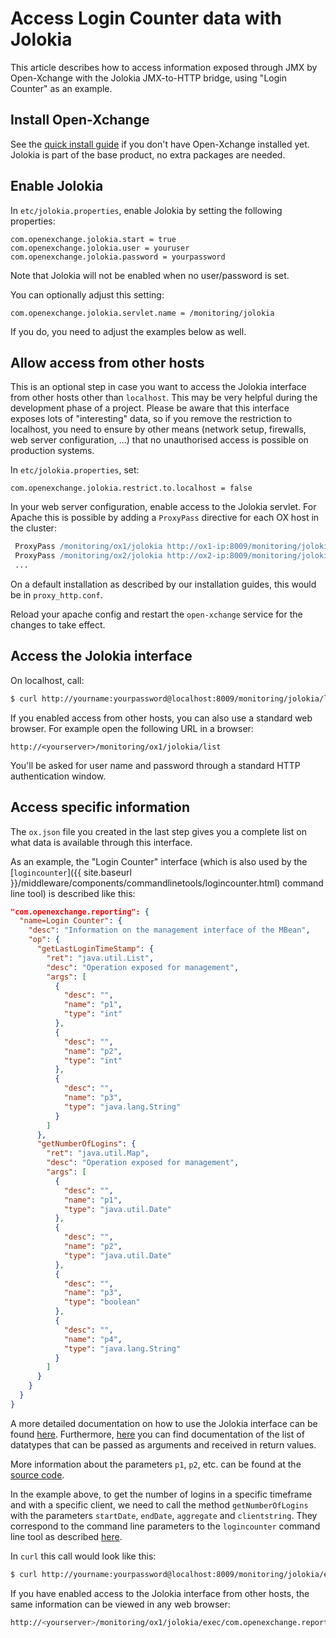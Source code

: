 # Access Login Counter data with Jolokia

This article describes how to access information exposed through JMX by Open-Xchange with the Jolokia JMX-to-HTTP bridge, using "Login Counter" as an example.

## Install Open-Xchange

See the [quick install guide](http://oxpedia.org/wiki/index.php?title=AppSuite:Main_Page_AppSuite#quickinstall) if you don't have Open-Xchange installed yet. Jolokia is part of the base product, no extra packages are needed.

## Enable Jolokia

In `etc/jolokia.properties`, enable Jolokia by setting the following properties:

```properties
com.openexchange.jolokia.start = true
com.openexchange.jolokia.user = youruser
com.openexchange.jolokia.password = yourpassword
```
Note that Jolokia will not be enabled when no user/password is set.

You can optionally adjust this setting:

```properties
com.openexchange.jolokia.servlet.name = /monitoring/jolokia
```
If you do, you need to adjust the examples below as well.

## Allow access from other hosts

This is an optional step in case you want to access the Jolokia interface from other hosts other than `localhost`. This may be very helpful during the development phase of a project. Please be aware that this interface exposes lots of "interesting" data, so if you remove the restriction to localhost, you need to ensure by other means (network setup, firewalls, web server configuration, ...) that no unauthorised access is possible on production systems.

In `etc/jolokia.properties`, set:

```properties
com.openexchange.jolokia.restrict.to.localhost = false
```
In your web server configuration, enable access to the Jolokia servlet. For Apache this is possible by adding a `ProxyPass` directive for each OX host in the cluster:

```apache
 ProxyPass /monitoring/ox1/jolokia http://ox1-ip:8009/monitoring/jolokia
 ProxyPass /monitoring/ox2/jolokia http://ox2-ip:8009/monitoring/jolokia
 ...
```
On a default installation as described by our installation guides, this would be in `proxy_http.conf`.

Reload your apache config and restart the `open-xchange` service for the changes to take effect.

## Access the Jolokia interface

On localhost, call:

```bash
$ curl http://yourname:yourpassword@localhost:8009/monitoring/jolokia/list > ox.json
```
If you enabled access from other hosts, you can also use a standard web browser. For example open the following URL in a browser:

```
http://<yourserver>/monitoring/ox1/jolokia/list
```
You'll be asked for user name and password through a standard HTTP authentication window.

## Access specific information

The `ox.json` file you created in the last step gives you a complete list on what data is available through this interface.

As an example, the "Login Counter" interface (which is also used by the 
[`logincounter`]({{ site.baseurl }}/middleware/components/commandlinetools/logincounter.html) command line tool) is described like this:

```json
"com.openexchange.reporting": {
  "name=Login Counter": {
    "desc": "Information on the management interface of the MBean",
    "op": {
      "getLastLoginTimeStamp": {
        "ret": "java.util.List",
        "desc": "Operation exposed for management",
        "args": [
          {
            "desc": "",
            "name": "p1",
            "type": "int"
          },
          {
            "desc": "",
            "name": "p2",
            "type": "int"
          },
          {
            "desc": "",
            "name": "p3",
            "type": "java.lang.String"
          }
        ]
      },
      "getNumberOfLogins": {
        "ret": "java.util.Map",
        "desc": "Operation exposed for management",
        "args": [
          {
            "desc": "",
            "name": "p1",
            "type": "java.util.Date"
          },
          {
            "desc": "",
            "name": "p2",
            "type": "java.util.Date"
          },
          {
            "desc": "",
            "name": "p3",
            "type": "boolean"
          },
          {
            "desc": "",
            "name": "p4",
            "type": "java.lang.String"
          }
        ]
      }
    }
  }
}
```

A more detailed documentation on how to use the Jolokia interface can be found [here](http://www.jolokia.org/reference/html/protocol.html). Furthermore, [here](http://www.jolokia.org/reference/html/protocol.html#serialization) you can find documentation of the list of datatypes that can be passed as arguments and received in return values.

More information about the parameters `p1`, `p2`, etc. can be found at the [source code](http://oxpedia.org/wiki/index.php?title=SourceCodeAccess).

In the example above, to get the number of logins in a specific timeframe and with a specific client, we need to call the method `getNumberOfLogins` with the parameters `startDate`, `endDate`, `aggregate` and `clientstring`. They correspond to the command line parameters to the `logincounter` command line tool as described [here](http://oxpedia.org/wiki/index.php?title=AppSuite:Logincounter).

In `curl` this call would look like this:

```bash
$ curl http://yourname:yourpassword@localhost:8009/monitoring/jolokia/exec/com.openexchange.reporting:name=Login%20Counter/getNumberOfLogins/2015-01-01T00:00:00/2015-01-31T23:59:59/true/open-xchange-appsuite/
```
If you have enabled access to the Jolokia interface from other hosts, the same information can be viewed in any web browser:

```bash
http://<yourserver>/monitoring/ox1/jolokia/exec/com.openexchange.reporting:name=Login%20Counter/getNumberOfLogins/2015-01-01T00:00:00/2015-01-31T23:59:59/true/open-xchange-appsuite/
```